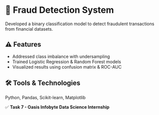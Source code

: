 # 🔐 Fraud Detection System

Developed a binary classification model to detect fraudulent transactions from financial datasets.

## ⚠️ Features
- Addressed class imbalance with undersampling
- Trained Logistic Regression & Random Forest models
- Visualized results using confusion matrix & ROC-AUC

## 🛠️ Tools & Technologies
Python, Pandas, Scikit-learn, Matplotlib

✅ **Task 7 - Oasis Infobyte Data Science Internship**
